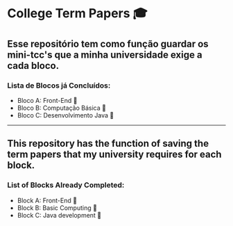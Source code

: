 # College Term Papers :mortar_board:

## Esse repositório tem como função guardar os mini-tcc's que a minha universidade exige a cada bloco.

### Lista de Blocos já Concluídos:

* Bloco A: Front-End :star2:
* Bloco B: Computação Básica :star2:
* Bloco C: Desenvolvimento Java :star2:

----------

## This repository has the function of saving the term papers that my university requires for each block.

### List of Blocks Already Completed:

* Block A: Front-End :star2:
* Block B: Basic Computing :star2:
* Block C: Java development :star2:

